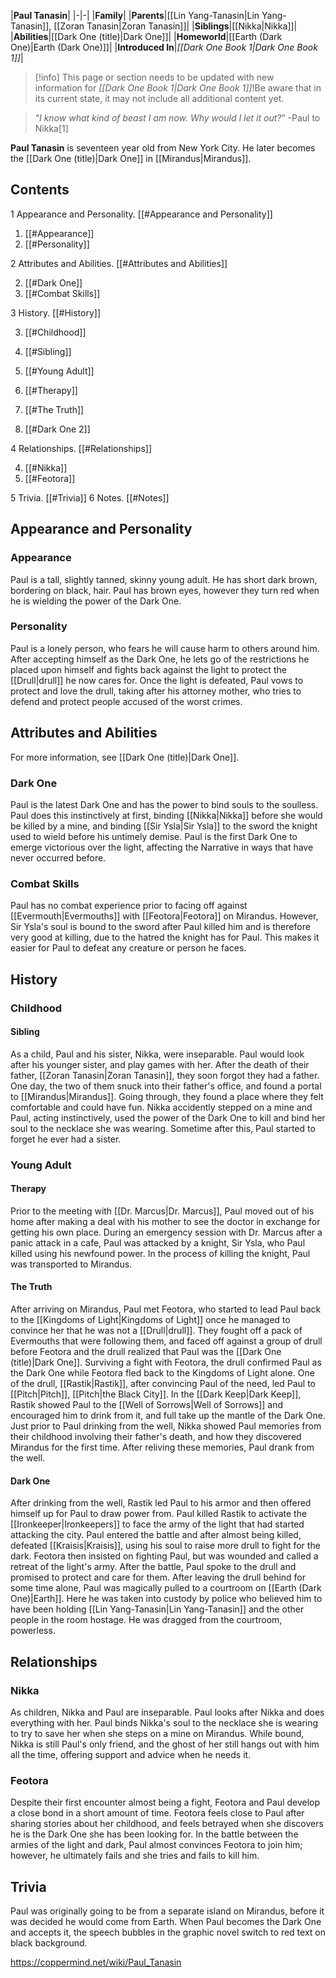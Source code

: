 |**Paul Tanasin**|
|-|-|
|**Family**|
|**Parents**|[[Lin Yang-Tanasin\|Lin Yang-Tanasin]], [[Zoran Tanasin\|Zoran Tanasin]]|
|**Siblings**|[[Nikka\|Nikka]]|
|**Abilities**|[[Dark One (title)\|Dark One]]|
|**Homeworld**|[[Earth (Dark One)\|Earth (Dark One)]]|
|**Introduced In**|*[[Dark One Book 1\|Dark One Book 1]]*|

> [!info] This page or section needs to be updated with new information for *[[Dark One Book 1\|Dark One Book 1]]*!Be aware that in its current state, it may not include all additional content yet.

>“*I know what kind of beast I am now. Why would I let it out?*”
\-Paul to Nikka[1]


**Paul Tanasin** is seventeen year old from New York City. He later becomes the [[Dark One (title)\|Dark One]] in [[Mirandus\|Mirandus]].

## Contents

1 Appearance and Personality. [[#Appearance and Personality]] 

1. [[#Appearance]] 
1. [[#Personality]] 


2 Attributes and Abilities. [[#Attributes and Abilities]] 

2. [[#Dark One]] 
2. [[#Combat Skills]] 


3 History. [[#History]] 

3. [[#Childhood]] 

3. [[#Sibling]] 


3. [[#Young Adult]] 

3. [[#Therapy]] 
3. [[#The Truth]] 
3. [[#Dark One 2]] 




4 Relationships. [[#Relationships]] 

4. [[#Nikka]] 
4. [[#Feotora]] 


5 Trivia. [[#Trivia]] 
6 Notes. [[#Notes]] 


## Appearance and Personality
### Appearance
Paul is a tall, slightly tanned, skinny young adult. He has short dark brown, bordering on black, hair. Paul has brown eyes, however they turn red when he is wielding the power of the Dark One.

### Personality
Paul is a lonely person, who fears he will cause harm to others around him. After accepting himself as the Dark One, he lets go of the restrictions he placed upon himself and fights back against the light to protect the [[Drull\|drull]] he now cares for.
Once the light is defeated, Paul vows to protect and love the drull, taking after his attorney mother, who tries to defend and protect people accused of the worst crimes.

## Attributes and Abilities
For more information, see [[Dark One (title)\|Dark One]].
### Dark One
Paul is the latest Dark One and has the power to bind souls to the soulless. Paul does this instinctively at first, binding [[Nikka\|Nikka]] before she would be killed by a mine, and binding [[Sir Ysla\|Sir Ysla]] to the sword the knight used to wield before his untimely demise. Paul is the first Dark One to emerge victorious over the light, affecting the Narrative in ways that have never occurred before.

### Combat Skills
Paul has no combat experience prior to facing off against [[Evermouth\|Evermouths]] with [[Feotora\|Feotora]] on Mirandus. However, Sir Ysla's soul is bound to the sword after Paul killed him and is therefore very good at killing, due to the hatred the knight has for Paul. This makes it easier for Paul to defeat any creature or person he faces.

## History
### Childhood
#### Sibling
As a child, Paul and his sister, Nikka, were inseparable. Paul would look after his younger sister, and play games with her. After the death of their father, [[Zoran Tanasin\|Zoran Tanasin]], they soon forgot they had a father. One day, the two of them snuck into their father's office, and found a portal to [[Mirandus\|Mirandus]]. Going through, they found a place where they felt comfortable and could have fun. Nikka accidently stepped on a mine and Paul, acting instinctively, used the power of the Dark One to kill and bind her soul to the necklace she was wearing. Sometime after this, Paul started to forget he ever had a sister.

### Young Adult
#### Therapy
Prior to the meeting with [[Dr. Marcus\|Dr. Marcus]], Paul moved out of his home after making a deal with his mother to see the doctor in exchange for getting his own place. During an emergency session with Dr. Marcus after a panic attack in a cafe, Paul was attacked by a knight, Sir Ysla, who Paul killed using his newfound power. In the process of killing the knight, Paul was transported to Mirandus.

#### The Truth
After arriving on Mirandus, Paul met Feotora, who started to lead Paul back to the [[Kingdoms of Light\|Kingdoms of Light]] once he managed to convince her that he was not a [[Drull\|drull]]. They fought off a pack of Evermouths that were following them, and faced off against a group of drull before Feotora and the drull realized that Paul was the [[Dark One (title)\|Dark One]]. Surviving a fight with Feotora, the drull confirmed Paul as the Dark One while Feotora fled back to the Kingdoms of Light alone.
One of the drull, [[Rastik\|Rastik]], after convincing Paul of the need, led Paul to [[Pitch\|Pitch]], [[Pitch\|the Black City]]. In the [[Dark Keep\|Dark Keep]], Rastik showed Paul to the [[Well of Sorrows\|Well of Sorrows]] and encouraged him to drink from it, and full take up the mantle of the Dark One. Just prior to Paul drinking from the well, Nikka showed Paul memories from their childhood involving their father's death, and how they discovered Mirandus for the first time. After reliving these memories, Paul drank from the well.

#### Dark One
After drinking from the well, Rastik led Paul to his armor and then offered himself up for Paul to draw power from. Paul killed Rastik to activate the [[Ironkeeper\|Ironkeepers]] to face the army of the light that had started attacking the city. Paul entered the battle and after almost being killed, defeated [[Kraisis\|Kraisis]], using his soul to raise more drull to fight for the dark. Feotora then insisted on fighting Paul, but was wounded and called a retreat of the light's army. After the battle, Paul spoke to the drull and promised to protect and care for them. After leaving the drull behind for some time alone, Paul was magically pulled to a courtroom on [[Earth (Dark One)\|Earth]]. Here he was taken into custody by police who believed him to have been holding [[Lin Yang-Tanasin\|Lin Yang-Tanasin]] and the other people in the room hostage. He was dragged from the courtroom, powerless.

## Relationships
### Nikka
As children, Nikka and Paul are inseparable. Paul looks after Nikka and does everything with her. Paul binds Nikka's soul to the necklace she is wearing to try to save her when she steps on a mine on Mirandus. While bound, Nikka is still Paul's only friend, and the ghost of her still hangs out with him all the time, offering support and advice when he needs it.

### Feotora
Despite their first encounter almost being a fight, Feotora and Paul develop a close bond in a short amount of time. Feotora feels close to Paul after sharing stories about her childhood, and feels betrayed when she discovers he is the Dark One she has been looking for. In the battle between the armies of the light and dark, Paul almost convinces Feotora to join him; however, he ultimately fails and she tries and fails to kill him.

## Trivia
Paul was originally going to be from a separate island on Mirandus, before it was decided he would come from Earth.
When Paul becomes the Dark One and accepts it, the speech bubbles in the graphic novel switch to red text on black background.


https://coppermind.net/wiki/Paul_Tanasin